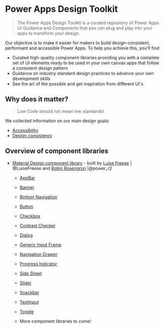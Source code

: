 # Power Apps Design Toolkit

> The Power Apps Design Toolkit is a curated repository of Power Apps UI Guidance and Components that you can plug and play into your apps to transform your design.

Our objective is to make it easier for makers to build design-consistent, performant and accessible Power Apps. To help you achieve this, you'll find

- Curated high-quality component-libraries providing you with a complete set of UI elements ready to be used in your own canvas apps that follow a consistent design pattern
- Guidance on industry standard design practices to advance your own development skills
- See the art of the possible and get inspiration from different UI's

## Why does it matter?

> Low Code should not mean low standards!

We collected information on our main design goals:

- [Accessibility](docs/accessibility.md)
- [Design consistency](docs/design-consistency.md)

## Overview of component libraries

- [Material Design component library](materialdesign%20components/../materialdesign%20components/intro.md) - built by [Luise Freese](https://twitter.com/LuiseFreese) | @LuiseFreese and [Robin Rosengrün](https://twitter.com/power_r2) |@power_r2
  - [AppBar](materialdesign%20components/docs/AppBarTop.md)
  - [Banner](materialdesign%20components/docs/Banner.md)
  - [Bottom Navigation](materialdesign%20components/docs/BottomNavigation.md)
  - [Button](materialdesign%20components/docs/Button.md)
  - [Checkbox](materialdesign%20components/docs/Checkbox.md)
  - [Contrast Checker](materialdesign%20components/docs/ContrastChecker.md)
  - [Dialog](materialdesign%20components/docs/Dialog.md)
  - [Generic Input Frame](materialdesign%20components/docs/GenericInputFrame.md)
  - [Navigation Drawer](materialdesign%20components/docs/NavigationDrawer.md)
  - [Progress Indicator](materialdesign%20components/docs/ProgressIndicator.md)
  - [Side Sheet](materialdesign%20components/docs/SideSheet.md)
  - [Slider](materialdesign%20components/docs/Slider.md)
  - [Snackbar](materialdesign%20components/docs/Snackbar.md)
  - [TextInput](materialdesign%20components/docs/TextInput.md)
  - [Toggle](materialdesign%20components/docs/Toggle.md)
  
  - More component libraries to come!
